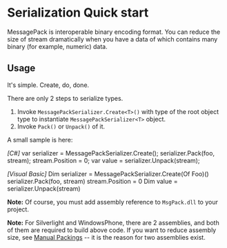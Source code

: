 # Serialization Quick start

MessagePack is interoperable binary encoding format. You can reduce the size of stream dramatically when you have a data of which contains many binary (for example, numeric) data.

## Usage

It's simple. Create, do, done.

There are only 2 steps to serialize types.

1. Invoke `MessagePackSerializer.Create<T>()` with type of the root object type to instantiate `MessagePackSerializer<T>` object.
2. Invoke `Pack()` or `Unpack()` of it.

A small sample is here:

_[C#]_
    var serializer = MessagePackSerializer.Create<Foo>();
    serializer.Pack(foo, stream);
    stream.Position = 0;
    var value = serializer.Unpack(stream);

_[Visual Basic]_
    Dim serializer = MessagePackSerializer.Create(Of Foo)()
    serializer.Pack(foo, stream)
    stream.Position = 0
    Dim value = serializer.Unpack(stream)

**Note:** Of course, you must add assembly reference to `MsgPack.dll` to your project.

**Note:** For Silverlight and WindowsPhone, there are 2 assemblies, and both of them are required to build above code. If you want to reduce assembly size, see [Manual Packings](./ManualPackings.md) -- it is the reason for two assemblies exist.